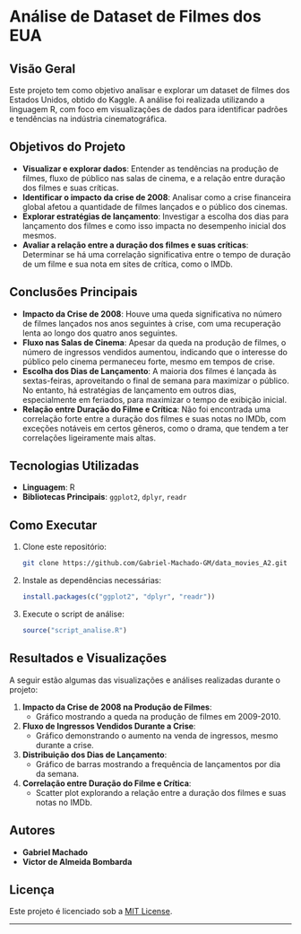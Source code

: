 # Análise de Dataset de Filmes dos EUA

## Visão Geral
Este projeto tem como objetivo analisar e explorar um dataset de filmes dos Estados Unidos, obtido do Kaggle. A análise foi realizada utilizando a linguagem R, com foco em visualizações de dados para identificar padrões e tendências na indústria cinematográfica.

## Objetivos do Projeto
- **Visualizar e explorar dados**: Entender as tendências na produção de filmes, fluxo de público nas salas de cinema, e a relação entre duração dos filmes e suas críticas.
- **Identificar o impacto da crise de 2008**: Analisar como a crise financeira global afetou a quantidade de filmes lançados e o público dos cinemas.
- **Explorar estratégias de lançamento**: Investigar a escolha dos dias para lançamento dos filmes e como isso impacta no desempenho inicial dos mesmos.
- **Avaliar a relação entre a duração dos filmes e suas críticas**: Determinar se há uma correlação significativa entre o tempo de duração de um filme e sua nota em sites de crítica, como o IMDb.

## Conclusões Principais
- **Impacto da Crise de 2008**: Houve uma queda significativa no número de filmes lançados nos anos seguintes à crise, com uma recuperação lenta ao longo dos quatro anos seguintes.
- **Fluxo nas Salas de Cinema**: Apesar da queda na produção de filmes, o número de ingressos vendidos aumentou, indicando que o interesse do público pelo cinema permaneceu forte, mesmo em tempos de crise.
- **Escolha dos Dias de Lançamento**: A maioria dos filmes é lançada às sextas-feiras, aproveitando o final de semana para maximizar o público. No entanto, há estratégias de lançamento em outros dias, especialmente em feriados, para maximizar o tempo de exibição inicial.
- **Relação entre Duração do Filme e Crítica**: Não foi encontrada uma correlação forte entre a duração dos filmes e suas notas no IMDb, com exceções notáveis em certos gêneros, como o drama, que tendem a ter correlações ligeiramente mais altas.

## Tecnologias Utilizadas
- **Linguagem**: R
- **Bibliotecas Principais**: `ggplot2`, `dplyr`, `readr`

## Como Executar
1. Clone este repositório: 
   ```bash
   git clone https://github.com/Gabriel-Machado-GM/data_movies_A2.git
   ```
2. Instale as dependências necessárias:
   ```R
   install.packages(c("ggplot2", "dplyr", "readr"))
   ```
3. Execute o script de análise:
   ```R
   source("script_analise.R")
   ```

## Resultados e Visualizações
A seguir estão algumas das visualizações e análises realizadas durante o projeto:

1. **Impacto da Crise de 2008 na Produção de Filmes**: 
   - Gráfico mostrando a queda na produção de filmes em 2009-2010.
2. **Fluxo de Ingressos Vendidos Durante a Crise**: 
   - Gráfico demonstrando o aumento na venda de ingressos, mesmo durante a crise.
3. **Distribuição dos Dias de Lançamento**: 
   - Gráfico de barras mostrando a frequência de lançamentos por dia da semana.
4. **Correlação entre Duração do Filme e Crítica**: 
   - Scatter plot explorando a relação entre a duração dos filmes e suas notas no IMDb.

## Autores
- **Gabriel Machado**
- **Victor de Almeida Bombarda**

## Licença
Este projeto é licenciado sob a [MIT License](LICENSE).

---
